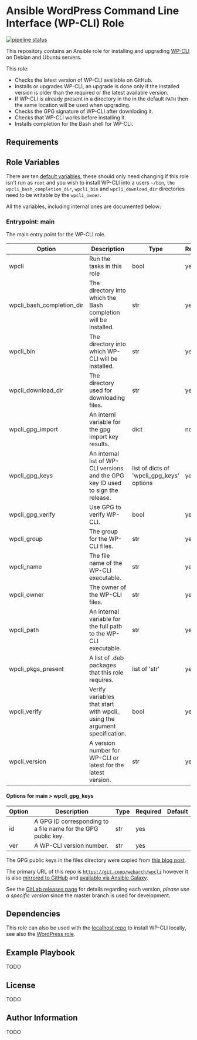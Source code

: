 # Ansible WordPress Command Line Interface (WP-CLI) Role

[![pipeline status](https://git.coop/webarch/wpcli/badges/master/pipeline.svg)](https://git.coop/webarch/wpcli/-/commits/master)

This repository contains an Ansible role for installing and upgrading
[WP-CLI](https://wp-cli.org/) on Debian and Ubuntu servers.

This role:

* Checks the latest version of WP-CLI available on GitHub.
* Installs or upgrades WP-CLI, an upgrade is done only if the installed version
  is older than the required or the latest available version.
* If WP-CLI is already present in a directory in the in the default `PATH` then
  the same location will be used when upgrading.
* Checks the GPG signature of WP-CLI after downloding it.
* Checks that WP-CLI works before installing it.
* Installs completion for the Bash shell for WP-CLI.

## Requirements

## Role Variables

There are ten [default variables](defaults/main.yml), these should only need
changing if this role isn't run as `root` and you wish to install WP-CLI into a
users `~/bin`, `the wpcli_bash_completion_dir`, `wpcli_bin` and
`wpcli_download_dir` directories need to be writable by the `wpcli_owner`.

All the variables, including internal ones are documented below:

### Entrypoint: main

The main entry point for the WP-CLI role.

|Option|Description|Type|Required|Default|
|---|---|---|---|---|
| wpcli | Run the tasks in this role | bool | yes | false |
| wpcli_bash_completion_dir | The directory into which the Bash completion will be installed. | str | yes |  |
| wpcli_bin | The directory into which WP-CLI will be installed. | str | yes |  |
| wpcli_download_dir | The directory used for downloading files. | str | yes |  |
| wpcli_gpg_import | An internl variable for the gpg import key results. | dict | no |  |
| wpcli_gpg_keys | An internal list of WP-CLI versions and the GPG key ID used to sign the release. | list of dicts of 'wpcli_gpg_keys' options | yes |  |
| wpcli_gpg_verify | Use GPG to verify WP-CLI. | bool | yes | false |
| wpcli_group | The group for the WP-CLI files. | str | yes |  |
| wpcli_name | The file name of the WP-CLI executable. | str | yes |  |
| wpcli_owner | The owner of the WP-CLI files. | str | yes |  |
| wpcli_path | An internal variable for the full path to the WP-CLI executable. | str | yes |  |
| wpcli_pkgs_present | A list of .deb packages that this role requires. | list of 'str' | yes |  |
| wpcli_verify | Verify variables that start with wpcli_ using the argument specification. | bool | yes | false |
| wpcli_version | A version number for WP-CLI or latest for the latest version. | str | yes |  |

#### Options for main > wpcli_gpg_keys

|Option|Description|Type|Required|Default|
|---|---|---|---|---|
| id | A GPG ID corresponding to a file name for the GPG public key. | str | yes |  |
| ver | A WP-CLI version number. | str | yes |  |



The GPG public keys in the files directory were copied from [this blog
post](https://make.wordpress.org/cli/2018/05/31/gpg-signature-change/).

The primary URL of this repo is
[`https://git.coop/webarch/wpcli`](https://git.coop/webarch/wpcli) however it
is also [mirrored to
GitHub](https://github.com/webarch-coop/ansible-role-wpcli) and [available via
Ansible Galaxy](https://galaxy.ansible.com/chriscroome/wpcli).

See the [GitLab releases page](https://git.coop/webarch/wpcli/-/releases) for
details regarding each version, *please use a specific version* since the
master branch is used for development.

## Dependencies

This role can also be used with the [localhost
repo](https://git.coop/webarch/localhost) to install WP-CLI locally, see also
the [WordPress role](https://git.coop/webarch/wordpress).

## Example Playbook

TODO

## License

TODO

## Author Information

TODO
